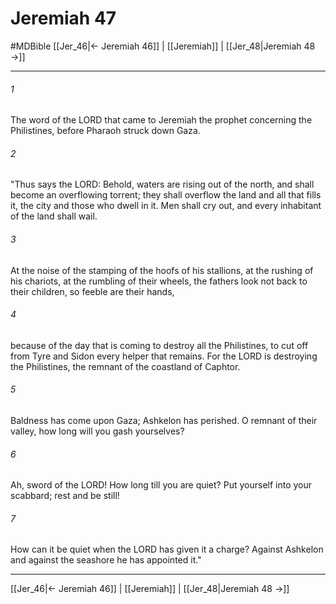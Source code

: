 # Jeremiah 47
#MDBible
[[Jer_46|← Jeremiah 46]] | [[Jeremiah]] | [[Jer_48|Jeremiah 48 →]]

***

###### 1 

The word of the LORD that came to Jeremiah the prophet concerning the Philistines, before Pharaoh struck down Gaza. 

###### 2 

"Thus says the LORD: Behold, waters are rising out of the north, and shall become an overflowing torrent; they shall overflow the land and all that fills it, the city and those who dwell in it. Men shall cry out, and every inhabitant of the land shall wail. 

###### 3 

At the noise of the stamping of the hoofs of his stallions, at the rushing of his chariots, at the rumbling of their wheels, the fathers look not back to their children, so feeble are their hands, 

###### 4 

because of the day that is coming to destroy all the Philistines, to cut off from Tyre and Sidon every helper that remains. For the LORD is destroying the Philistines, the remnant of the coastland of Caphtor. 

###### 5 

Baldness has come upon Gaza; Ashkelon has perished. O remnant of their valley, how long will you gash yourselves? 

###### 6 

Ah, sword of the LORD! How long till you are quiet? Put yourself into your scabbard; rest and be still! 

###### 7 

How can it be quiet when the LORD has given it a charge? Against Ashkelon and against the seashore he has appointed it." 

***

[[Jer_46|← Jeremiah 46]] | [[Jeremiah]] | [[Jer_48|Jeremiah 48 →]]
